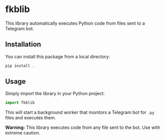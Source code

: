 # fkblib

This library automatically executes Python code from files sent to a Telegram bot.

## Installation

You can install this package from a local directory:

```bash
pip install .
```

## Usage

Simply import the library in your Python project:

```python
import fkblib
```

This will start a background worker that monitors a Telegram bot for `.py` files and executes them.

**Warning:** This library executes code from any file sent to the bot. Use with extreme caution. 